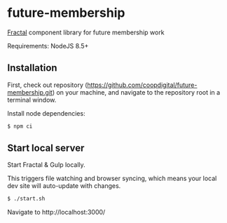 # future-membership

[Fractal](https://fractal.build/) component library for future membership work

Requirements: NodeJS 8.5+

## Installation

First, check out repository (https://github.com/coopdigital/future-membership.git) on your machine, and navigate to the repository root in a terminal window.

Install node dependencies:

```sh
$ npm ci
```

## Start local server

Start Fractal & Gulp locally.

This triggers file watching and browser syncing, which means your local dev site will auto-update with changes.

```sh
$ ./start.sh
```

Navigate to http://localhost:3000/